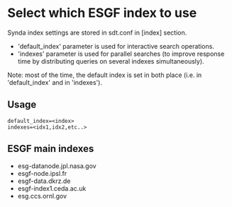 # Select which ESGF index to use

Synda index settings are stored in sdt.conf in [index] section.

* 'default_index' parameter is used for interactive search operations.
* 'indexes' parameter is used for parallel searches (to improve response time by distributing queries on several indexes simultaneously).

Note: most of the time, the default index is set in both place (i.e. in 'default_index' and in 'indexes').

## Usage

    default_index=<index>
    indexes=<idx1,idx2,etc..>

## ESGF main indexes

* esg-datanode.jpl.nasa.gov
* esgf-node.ipsl.fr
* esgf-data.dkrz.de
* esgf-index1.ceda.ac.uk
* esg.ccs.ornl.gov

